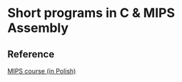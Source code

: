 # Short programs in C & MIPS Assembly 

## Reference
[MIPS course (in Polish)](https://www.youtube.com/playlist?list=PLNM2SaRV9_7Qzr-T0IIlRbMuzWyhpDzY8)